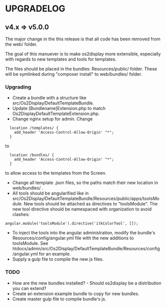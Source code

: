 # UPGRADELOG

## v4.x => v5.0.0

The major change in the this release is that all code has been removed from the web/ folder.

The goal of this manuever is to make os2display more extensible, especially with regards to new templates and tools for templates.

The files should be placed in the bundles: Resources/public/ folder. These will be symlinked during "composer install" to web/bundles/ folder.

### Upgrading

* Create a bundle with a structure like src/Os2Display/DefaultTemplateBundle.
* Update [Bundlename]Extension.php to match Os2DisplayDefaultTemplateExtension.php.
* Change nginx setup for admin. Change

```
  location /templates/ {
    add_header 'Access-Control-Allow-Origin' "*";
  }
```

to

```
  location /bundles/ {
    add_header 'Access-Control-Allow-Origin' "*";
  }
```

to allow access to the templates from the Screen.

* Change all template .json files, so the paths match their new location in web/bundles/ .
* All tools should be angularified like in src/Os2Display/DefaultTemplateBundle/Resources/public/apps/toolsModule. New tools should be attached as directives to "toolsModule". The new tool directive should be namespaced with organization to avoid clashes:

```
angular.module('toolsModule').directive('itkColorTool', []);
```

* To inject the tools into the angular administration, modify the bundle's Resources/config/angular.yml file with the new additions to toolsModule. See htdocs/admin/src/Os2Display/DefaultTemplateBundle/Resources/config/angular.yml for an example.
* Supply a gulp file to compile the new js files.

### TODO

* How are the new bundles installed? - Should os2display be a distribution you can extend?
* Create an extension example bundle to copy for new bundles.
* Create master gulp file to compile bundle's js.
